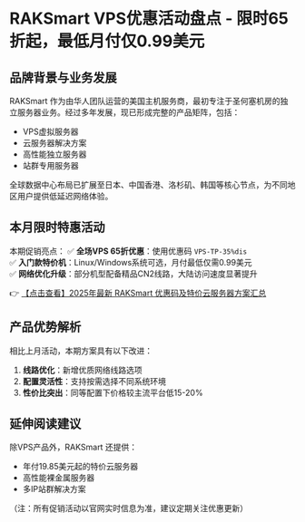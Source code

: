 # RAKSmart VPS优惠活动盘点 - 限时65折起，最低月付仅0.99美元

## 品牌背景与业务发展
RAKSmart 作为由华人团队运营的美国主机服务商，最初专注于圣何塞机房的独立服务器业务。经过多年发展，现已形成完整的产品矩阵，包括：
- VPS虚拟服务器
- 云服务器解决方案
- 高性能独立服务器
- 站群专用服务器

全球数据中心布局已扩展至日本、中国香港、洛杉矶、韩国等核心节点，为不同地区用户提供低延迟网络体验。

## 本月限时特惠活动
本期促销亮点：
✅ **全场VPS 65折优惠**：使用优惠码 `VPS-TP-35%dis`  
✅ **入门款特价机**：Linux/Windows系统可选，月付最低仅需0.99美元  
✅ **网络优化升级**：部分机型配备精品CN2线路，大陆访问速度显著提升

👉 [【点击查看】2025年最新 RAKSmart 优惠码及特价云服务器方案汇总](https://bit.ly/raksmart)

## 产品优势解析
相比上月活动，本期方案具有以下改进：
1. **线路优化**：新增优质网络线路选项
2. **配置灵活性**：支持按需选择不同系统环境
3. **性价比突出**：同等配置下价格较主流平台低15-20%

## 延伸阅读建议
除VPS产品外，RAKSmart 还提供：
- 年付19.85美元起的特价云服务器
- 高性能裸金属服务器
- 多IP站群解决方案

（注：所有促销活动以官网实时信息为准，建议定期关注优惠更新）